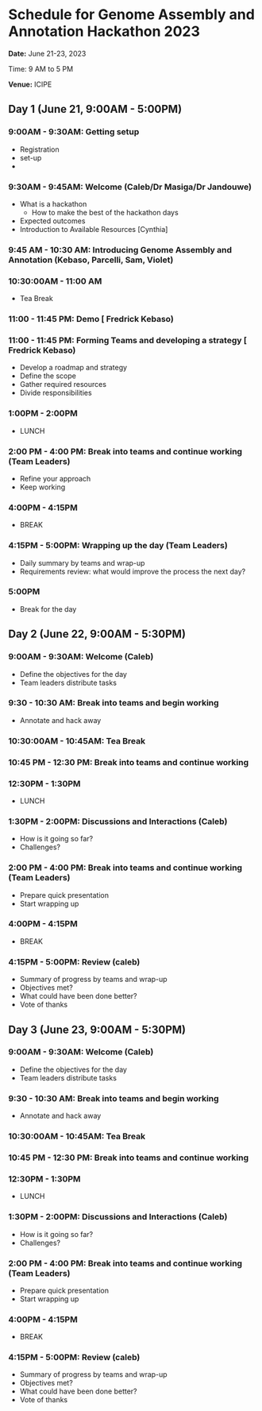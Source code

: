 # Schedule for Genome Assembly and Annotation Hackathon 2023

**Date:** June 21-23, 2023

Time: 9 AM to 5 PM

**Venue:** ICIPE


## Day 1 (June 21, 9:00AM - 5:00PM)

### 9:00AM - 9:30AM: Getting setup
* Registration
* set-up
* 


### 9:30AM - 9:45AM: Welcome (Caleb/Dr Masiga/Dr Jandouwe)
* What is a hackathon
  - How to make the best of the hackathon days
* Expected outcomes
* Introduction to Available Resources [Cynthia]

### 9:45 AM - 10:30 AM: Introducing Genome Assembly and Annotation (Kebaso, Parcelli, Sam, Violet)

### 10:30:00AM - 11:00 AM
* Tea Break

### 11:00 - 11:45 PM: Demo [ Fredrick Kebaso)


### 11:00 - 11:45 PM: Forming Teams and developing a strategy [ Fredrick Kebaso)
* Develop a roadmap and strategy
* Define the scope
* Gather required resources
* Divide responsibilities

### 1:00PM - 2:00PM
* LUNCH

### 2:00 PM - 4:00 PM: Break into teams and continue working (Team Leaders)
* Refine your approach
* Keep working

### 4:00PM - 4:15PM
* BREAK

### 4:15PM - 5:00PM: Wrapping up the day (Team Leaders)
* Daily summary by teams and wrap-up
* Requirements review: what would improve the process the next day?

### 5:00PM
* Break for the day


## Day 2 (June 22, 9:00AM - 5:30PM)
### 9:00AM - 9:30AM: Welcome (Caleb)
* Define the objectives for the day
* Team leaders distribute tasks

### 9:30 - 10:30 AM: Break into teams and begin working
* Annotate and hack away

### 10:30:00AM - 10:45AM: Tea Break

### 10:45 PM - 12:30 PM: Break into teams and continue working

### 12:30PM - 1:30PM
* LUNCH

### 1:30PM - 2:00PM: Discussions and Interactions (Caleb)
* How is it going so far?
* Challenges?

### 2:00 PM - 4:00 PM: Break into teams and continue working (Team Leaders)
* Prepare quick presentation
* Start wrapping up

### 4:00PM - 4:15PM
* BREAK

### 4:15PM - 5:00PM: Review (caleb)
* Summary of progress by teams and wrap-up
* Objectives met?
* What could have been done better?
* Vote of thanks

## Day 3 (June 23, 9:00AM - 5:30PM)
### 9:00AM - 9:30AM: Welcome (Caleb)
* Define the objectives for the day
* Team leaders distribute tasks

### 9:30 - 10:30 AM: Break into teams and begin working
* Annotate and hack away

### 10:30:00AM - 10:45AM: Tea Break

### 10:45 PM - 12:30 PM: Break into teams and continue working

### 12:30PM - 1:30PM
* LUNCH

### 1:30PM - 2:00PM: Discussions and Interactions (Caleb)
* How is it going so far?
* Challenges?

### 2:00 PM - 4:00 PM: Break into teams and continue working (Team Leaders)
* Prepare quick presentation
* Start wrapping up

### 4:00PM - 4:15PM
* BREAK

### 4:15PM - 5:00PM: Review (caleb)
* Summary of progress by teams and wrap-up
* Objectives met?
* What could have been done better?
* Vote of thanks


